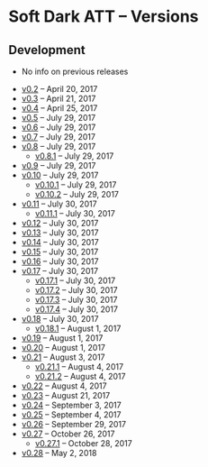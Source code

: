 # Soft Dark ATT – Versions

## Development

* No info on previous releases
- [v0.2](https://github.com/matiboux/Soft-Dark-ATT/releases/tag/v0.2) – April 20, 2017
- [v0.3](https://github.com/matiboux/Soft-Dark-ATT/releases/tag/v0.3) – April 21, 2017
- [v0.4](https://github.com/matiboux/Soft-Dark-ATT/releases/tag/v0.4) – April 25, 2017
- [v0.5](https://github.com/matiboux/Soft-Dark-ATT/releases/tag/v0.5) – July 29, 2017
- [v0.6](https://github.com/matiboux/Soft-Dark-ATT/releases/tag/v0.6) – July 29, 2017
- [v0.7](https://github.com/matiboux/Soft-Dark-ATT/releases/tag/v0.7) – July 29, 2017
- [v0.8](https://github.com/matiboux/Soft-Dark-ATT/releases/tag/v0.8) – July 29, 2017
  * [v0.8.1](https://github.com/matiboux/Soft-Dark-ATT/releases/tag/v0.8.1) – July 29, 2017
- [v0.9](https://github.com/matiboux/Soft-Dark-ATT/releases/tag/v0.9) – July 29, 2017
- [v0.10](https://github.com/matiboux/Soft-Dark-ATT/releases/tag/v0.10) – July 29, 2017
  * [v0.10.1](https://github.com/matiboux/Soft-Dark-ATT/releases/tag/v0.10.1) – July 29, 2017
  * [v0.10.2](https://github.com/matiboux/Soft-Dark-ATT/releases/tag/v0.10.2) – July 29, 2017
- [v0.11](https://github.com/matiboux/Soft-Dark-ATT/releases/tag/v0.11) – July 30, 2017
  * [v0.11.1](https://github.com/matiboux/Soft-Dark-ATT/releases/tag/v0.11.1) – July 30, 2017
- [v0.12](https://github.com/matiboux/Soft-Dark-ATT/releases/tag/v0.12) – July 30, 2017
- [v0.13](https://github.com/matiboux/Soft-Dark-ATT/releases/tag/v0.13) – July 30, 2017
- [v0.14](https://github.com/matiboux/Soft-Dark-ATT/releases/tag/v0.14) – July 30, 2017
- [v0.15](https://github.com/matiboux/Soft-Dark-ATT/releases/tag/v0.15) – July 30, 2017
- [v0.16](https://github.com/matiboux/Soft-Dark-ATT/releases/tag/v0.16) – July 30, 2017
- [v0.17](https://github.com/matiboux/Soft-Dark-ATT/releases/tag/v0.17) – July 30, 2017
  * [v0.17.1](https://github.com/matiboux/Soft-Dark-ATT/releases/tag/v0.17.1) – July 30, 2017
  * [v0.17.2](https://github.com/matiboux/Soft-Dark-ATT/releases/tag/v0.17.2) – July 30, 2017
  * [v0.17.3](https://github.com/matiboux/Soft-Dark-ATT/releases/tag/v0.17.3) – July 30, 2017
  * [v0.17.4](https://github.com/matiboux/Soft-Dark-ATT/releases/tag/v0.17.4) – July 30, 2017
- [v0.18](https://github.com/matiboux/Soft-Dark-ATT/releases/tag/v0.18) – July 30, 2017
  * [v0.18.1](https://github.com/matiboux/Soft-Dark-ATT/releases/tag/v0.18.1) – August 1, 2017
- [v0.19](https://github.com/matiboux/Soft-Dark-ATT/releases/tag/v0.19) – August 1, 2017
- [v0.20](https://github.com/matiboux/Soft-Dark-ATT/releases/tag/v0.20) – August 1, 2017
- [v0.21](https://github.com/matiboux/Soft-Dark-ATT/releases/tag/v0.21) – August 3, 2017
  * [v0.21.1](https://github.com/matiboux/Soft-Dark-ATT/releases/tag/v0.21.1) – August 4, 2017
  * [v0.21.2](https://github.com/matiboux/Soft-Dark-ATT/releases/tag/v0.21.2) – August 4, 2017
- [v0.22](https://github.com/matiboux/Soft-Dark-ATT/releases/tag/v0.22) – August 4, 2017
- [v0.23](https://github.com/matiboux/Soft-Dark-ATT/releases/tag/v0.23) – August 21, 2017
- [v0.24](https://github.com/matiboux/Soft-Dark-ATT/releases/tag/v0.24) – September 3, 2017
- [v0.25](https://github.com/matiboux/Soft-Dark-ATT/releases/tag/v0.25) – September 4, 2017
- [v0.26](https://github.com/matiboux/Soft-Dark-ATT/releases/tag/v0.26) – September 29, 2017
- [v0.27](https://github.com/matiboux/Soft-Dark-ATT/releases/tag/v0.27) – October 26, 2017
  * [v0.27.1](https://github.com/matiboux/Soft-Dark-ATT/releases/tag/v0.27.1) – October 28, 2017
- [v0.28](https://github.com/matiboux/Soft-Dark-ATT/releases/tag/v0.28) – May 2, 2018